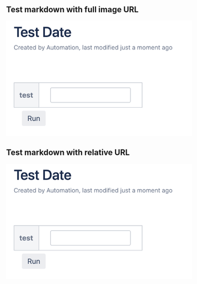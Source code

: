 ## Test markdown with full image URL
![Image full URL](https://github.com/rampatina/test/blob/master/someimage.png)
## Test markdown with relative URL
![Image relative URL](/someimage.png)
